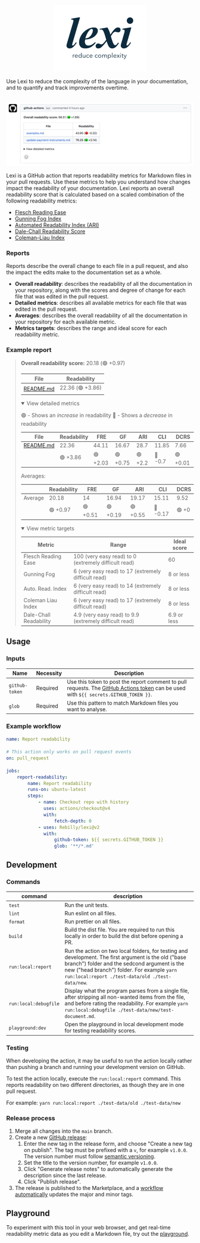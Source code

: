 <p align="center">
  <picture>
    <source srcset="images/logo_b&w_dark.png" media="(prefers-color-scheme: dark)">
    <img width="250" src="images/logo_b&w.png">
  </picture>
</p>
Use Lexi to reduce the complexity of the language in your documentation, and to quantify and track improvements overtime.
</br></br>

<p align="center">
  <picture>
    <source srcset="images/example_comment_dark.png" media="(prefers-color-scheme: dark)">
    <img src="images/example_comment.png">
  </picture>
</p>

Lexi is a GitHub action that reports readability metrics for Markdown files in your pull requests. Use these metrics to help you understand how changes impact the readability of your documentation. Lexi reports an overall readability score that is calculated based on a scaled combination of the following readability metrics: 
- [Flesch Reading Ease](https://en.wikipedia.org/wiki/Flesch_reading_ease)
- [Gunning Fog Index](https://en.wikipedia.org/wiki/Gunning_fog_index)
- [Automated Readability Index (ARI)](https://en.wikipedia.org/wiki/Automated_readability_index)
- [Dale-Chall Readability Score](https://en.wikipedia.org/wiki/Dale%E2%80%93Chall_readability_formula)
- [Coleman–Liau Index](https://en.wikipedia.org/wiki/Coleman%E2%80%93Liau_index)

### Reports

Reports describe the overall change to each file in a pull request, and also the impact the edits make to the documentation set as a whole.

- **Overall readability**: describes the readability of all the documentation in your repository, along with the scores and degree of change for each file that was edited in the pull request.
- **Detailed metrics**: describes all available metrics for each file that was edited in the pull request.
- **Averages**: describes the overall readability of all the documentation in your repository for each available metric.
- **Metrics targets**: describes the range and ideal score for each readability metric.

### Example report

> **Overall readability score:** 20.18 (🟢 +0.97)
> 
> File | Readability
> --- | ---
> [README.md](https://github.com/Rebilly/lexi/blob/cce569da633a092c0a9b09bc1fe6d3df1b4dcb26/README.md "README.md") | 22.36 (🟢 +3.86)
>
> <details open>
>  <summary>View detailed metrics</summary>
>
> 🟢 - Shows an _increase_ in readability
> 🔴 - Shows a _decrease_ in readability
> 
> File | Readability | FRE | GF | ARI | CLI | DCRS
> --- | --- | --- | --- | --- | --- | ---
> [README.md](https://github.com/Rebilly/lexi/blob/cce569da633a092c0a9b09bc1fe6d3df1b4dcb26/README.md "README.md") | 22.36 | 44.11 | 16.67 | 28.7 | 11.85 | 7.66
> &nbsp; | 🟢 +3.86 | 🟢 +2.03 | 🟢 +0.75 | 🟢 +2.2 | 🔴 -0.7 | 🟢 +0.01
>
> Averages:
>
> &nbsp; | Readability | FRE | GF | ARI | CLI | DCRS
> --- | --- | --- | --- | --- | --- | ---
> Average | 20.18 | 14 | 16.94 | 19.17 | 15.11 | 9.52
> &nbsp; | 🟢 +0.97 | 🟢 +0.51 | 🟢 +0.19 | 🟢 +0.55 | 🔴 -0.17 | 🟢 +0
>
> <details open>
>  <summary>View metric targets</summary>
>
> Metric | Range | Ideal score
> --- | --- | ---
> Flesch Reading Ease | 100 (very easy read) to 0 (extremely difficult read) | 60
> Gunning Fog | 6 (very easy read) to 17 (extremely difficult read) | 8 or less
> Auto. Read. Index | 6 (very easy read) to 14 (extremely difficult read) | 8 or less
> Coleman Liau Index | 6 (very easy read) to 17 (extremely difficult read) | 8 or less
> Dale-Chall Readability | 4.9 (very easy read) to 9.9 (extremely difficult read) | 6.9 or less
>
> </details>
>
> </details>
>
> </details>

## Usage

### Inputs

| Name           | Necessity | Description                                                                                                                                                                                                                                               |
| -------------- | --------- |-----------------------------------------------------------------------------------------------------------------------------------------------------------------------------------------------------------------------------------------------------------|
| `github-token` | Required  | Use this token to post the report comment to pull requests. The [GitHub Actions token](https://docs.github.com/en/actions/reference/authentication-in-a-workflow#about-the-github_token-secret) can be used with `${{ secrets.GITHUB_TOKEN }}`. |
| `glob`         | Required  | Use this pattern to match Markdown files you want to analyse.                                                                                                                                                                                    |

### Example workflow

```yaml
name: Report readability

# This action only works on pull request events
on: pull_request

jobs:
    report-readability:
        name: Report readability
        runs-on: ubuntu-latest
        steps:
            - name: Checkout repo with history
              uses: actions/checkout@v4
              with:
                  fetch-depth: 0
            - uses: Rebilly/lexi@v2
              with:
                  github-token: ${{ secrets.GITHUB_TOKEN }}
                  glob: '**/*.md'
```

## Development

### Commands

| command     | description                                                                                                                                                                                                                                     |
| ----------- | ----------------------------------------------------------------------------------------------------------------------------------------------------------------------------------------------------------------------------------------------- |
| `test`      | Run the unit tests.                                                                                                                                                                                                                             |
| `lint`      | Run eslint on all files.                                                                                                                                                                                                                        |
| `format`    | Run prettier on all files.                                                                                                                                                                                                                      |
| `build`     | Build the dist file. You are required to run this locally in order to build the dist before opening a PR.                                                                                                                                       |
| `run:local:report` | Run the action on two local folders, for testing and development. The first argument is the old ("base branch") folder and the sedcond argument is the new ("head branch") folder. For example `yarn run:local:report ./test-data/old ./test-data/new`. |
| `run:local:debugfile` | Display what the program parses from a single file, after stripping all non-wanted items from the file, and before rating the readability. For example `yarn run:local:debugfile ./test-data/new/test-document.md`. |
| `playground:dev` | Open the playground in local development mode for testing readability scores. |

### Testing

When developing the action, it may be useful to run the action locally rather than pushing a branch and running your development version on GitHub.

To test the action locally, execute the `run:local:report` command. This reports readability on two different directories, as though they are in one pull request.

For example: `yarn run:local:report ./test-data/old ./test-data/new`

### Release process

1. Merge all changes into the `main` branch.
1. Create a new [GitHub release](https://github.com/Rebilly/lexi/releases/new):
    1. Enter the new tag in the release form, and choose "Create a new tag on publish". The tag must be prefixed with a `v`, for example `v1.0.0`. \
    The version number must follow [semantic versioning](https://semver.org/).
    1. Set the title to the version number, for example `v1.0.0`.
    1. Click "Generate release notes" to automatically generate the description since the last release.
    1. Click "Publish release".
1. The release is published to the Marketplace, and a [workflow automatically](./.github/workflows/update-tags-post-release.yml) updates the major and minor tags.

## Playground

To experiment with this tool in your web browser, and get real-time readability metric data as you edit a Markdown file, try out the [playground](https://rebilly.github.io/lexi/).

